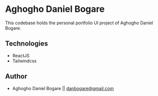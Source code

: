 # Aghogho Daniel Bogare

This codebase holds the personal portfolio UI project of Aghogho Daniel Bogare.

## Technologies
- ReactJS
- Tailwindcss

## Author
- Aghogho Daniel Bogare || danbogare@gmail.com
